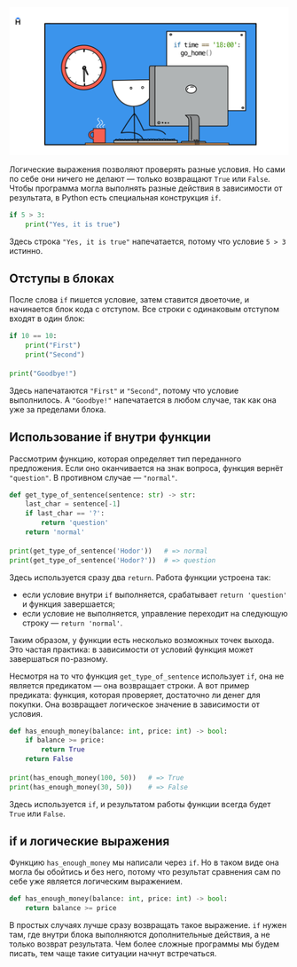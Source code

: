 ![Условная конструкция if](./assets/if-statement.png)

Логические выражения позволяют проверять разные условия. Но сами по себе они ничего не делают — только возвращают `True` или `False`. Чтобы программа могла выполнять разные действия в зависимости от результата, в Python есть специальная конструкция `if`.

```python
if 5 > 3:
    print("Yes, it is true")
```

Здесь строка `"Yes, it is true"` напечатается, потому что условие `5 > 3` истинно.

## Отступы в блоках

После слова `if` пишется условие, затем ставится двоеточие, и начинается блок кода с отступом. Все строки с одинаковым отступом входят в один блок:

```python
if 10 == 10:
    print("First")
    print("Second")

print("Goodbye!")
```

Здесь напечатаются `"First"` и `"Second"`, потому что условие выполнилось. А `"Goodbye!"` напечатается в любом случае, так как она уже за пределами блока.

## Использование if внутри функции

Рассмотрим функцию, которая определяет тип переданного предложения. Если оно оканчивается на знак вопроса, функция вернёт `"question"`. В противном случае — `"normal"`.

```python
def get_type_of_sentence(sentence: str) -> str:
    last_char = sentence[-1]
    if last_char == '?':
        return 'question'
    return 'normal'

print(get_type_of_sentence('Hodor'))   # => normal
print(get_type_of_sentence('Hodor?'))  # => question
```

Здесь используется сразу два `return`. Работа функции устроена так:

* если условие внутри `if` выполняется, срабатывает `return 'question'` и функция завершается;
* если условие не выполняется, управление переходит на следующую строку — `return 'normal'`.

Таким образом, у функции есть несколько возможных точек выхода. Это частая практика: в зависимости от условий функция может завершаться по-разному.

Несмотря на то что функция `get_type_of_sentence` использует `if`, она не является предикатом — она возвращает строки.  А вот пример предиката: функция, которая проверяет, достаточно ли денег для покупки. Она возвращает логическое значение в зависимости от условия.

```python
def has_enough_money(balance: int, price: int) -> bool:
    if balance >= price:
        return True
    return False

print(has_enough_money(100, 50))   # => True
print(has_enough_money(30, 50))    # => False
```

Здесь используется `if`, и результатом работы функции всегда будет `True` или `False`.

## if и логические выражения

Функцию `has_enough_money` мы написали через `if`. Но в таком виде она могла бы обойтись и без него, потому что результат сравнения сам по себе уже является логическим выражением.

```python
def has_enough_money(balance: int, price: int) -> bool:
    return balance >= price
```

В простых случаях лучше сразу возвращать такое выражение. `if` нужен там, где внутри блока выполняются дополнительные действия, а не только возврат результата. Чем более сложные программы мы будем писать, тем чаще такие ситуации начнут встречаться.
